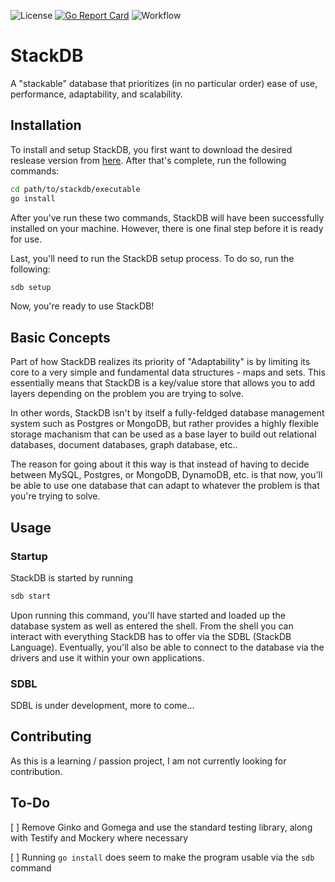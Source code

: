 ![License](https://img.shields.io/github/license/garrettlove8/StackDB)
[![Go Report Card](https://goreportcard.com/badge/github.com/garrettlove8/StackDB)](https://goreportcard.com/report/github.com/garrettlove8/StackDB)
![Workflow](https://img.shields.io/github/workflow/status/garrettlove8/StackDB/Test%20and%20Build)

# StackDB

A "stackable" database that prioritizes (in no particular order) ease of use, performance, adaptability, and scalability.

## Installation
To install and setup StackDB, you first want to download the desired reslease version from [here](https://github.com/garrettlove8/StackDB/releases). After that's complete, run the following commands:

```bash
cd path/to/stackdb/executable
go install
```

After you've run these two commands, StackDB will have been successfully installed on your machine. However, there is one final step before it is ready for use.

Last, you'll need to run the StackDB setup process. To do so, run the following:

```bash
sdb setup
```

Now, you're ready to use StackDB!

## Basic Concepts
Part of how StackDB realizes its priority of "Adaptability" is by limiting its core to a very simple and fundamental data structures - maps and sets. This essentially means that StackDB is a key/value store that allows you to add layers depending on the problem you are trying to solve.

In other words, StackDB isn't by itself a fully-feldged database management system such as Postgres or MongoDB, but rather provides a highly flexible storage machanism that can be used as a base layer to build out relational databases, document databases, graph database, etc..

The reason for going about it this way is that instead of having to decide between MySQL, Postgres, or MongoDB, DynamoDB, etc. is that now, you'll be able to use one database that can adapt to whatever the problem is that you're trying to solve.

## Usage

### Startup
StackDB is started by running

```bash
sdb start
```

Upon running this command, you'll have started and loaded up the database system as well as entered the shell. From the shell you can interact with everything StackDB has to offer via the SDBL (StackDB Language). Eventually, you'll also be able to connect to the database via the drivers and use it within your own applications.

### SDBL
SDBL is under development, more to come...

## Contributing
As this is a learning / passion project, I am not currently looking for contribution.

## To-Do
[ ] Remove Ginko and Gomega and use the standard testing library, along with Testify and Mockery where necessary

[ ] Running `go install` does seem to make the program usable via the `sdb` command